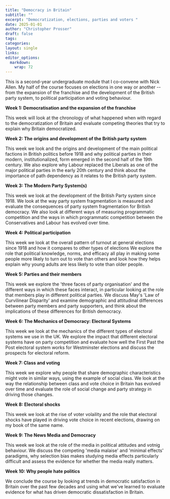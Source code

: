 ```yaml
---
title: "Democracy in Britain"
subtitle: ""
excerpt: "Democratization, elections, parties and voters "
date: 2025-01-01
author: "Christopher Prosser"
draft: false
tags:
categories:
layout: single
links:
editor_options: 
  markdown: 
    wrap: 72
---
```


This is a second-year undergraduate module that I co-convene with Nick
Allen. My half of the course focuses on elections in one way or another
-- from the expansion of the franchise and the development of the
British party system, to political participation and voting behaviour.

**Week 1: Democratisation and the expansion of the franchise**

This week will look at the chronology of what happened when with regard
to the democratization of Britain and evaluate competing theories that
try to explain why Britain democratized.

**Week 2: The origins and development of the British party system**

This week we look and the origins and development of the main political
factions in British politics before 1918 and why political parties in
their modern, institutionalized, form emerged in the second half of the
19th century. We also explore why Labour replaced the Liberals as one of
the major political parties in the early 20th century and think about
the importance of path dependency as it relates to the British party
system.

**Week 3: The Modern Party System(s)**

This week we look at the development of the British Party system since
1918. We look at the way party system fragmentation is measured and
evaluate the consequences of party system fragmentation for British
democracy. We also look at different ways of measuring programmatic
competition and the ways in which programmatic competition between the
Conservatives and Labour has evolved over time.

**Week 4: Political participation**

This week we look at the overall pattern of turnout at general elections
since 1918 and how it compares to other types of elections We explore
the role that political knowledge, norms, and efficacy all play in
making some people more likely to turn out to vote than others and look
how they helps explain why young adults are less likely to vote than
older people.

**Week 5: Parties and their members**

This week we explore the 'three faces of party organisation' and the
different ways in which these faces interact, in particular looking at
the role that members play in different political parties. We discuss
May's 'Law of Curvilinear Disparity' and examine demographic and
attitudinal differences between party members and party supporters, and
think about the implications of these differences for British democracy.

**Week 6: The Mechanics of Democracy: Electoral Systems**

This week we look at the mechanics of the different types of electoral
systems we use in the UK. We explore the impact that different electoral
systems have on party competition and evaluate how well the First Past
the Post electoral system works for Westminster elections and discuss
the prospects for electoral reform.

**Week 7: Class and voting**

This week we explore why people that share demographic characteristics
might vote in similar ways, using the example of social class. We look
at the way the relationship between class and vote choice in Britain has
evolved over time and evaluate the role of social change and party
strategy in driving those changes.

**Week 8: Electoral shocks**

This week we look at the rise of voter volaility and the role that
electoral shocks have played in driving vote choice in recent elections,
drawing on my book of the same name.

**Week 9: The News Media and Democracy**

This week we look at the role of the media in political attitudes and
votnig behaviour. We discuss the competing 'media malaise' and 'minimal
effects' paradigms, why selection bias makes studying media effects
particularly difficult and assess the evidence for whether the media
really matters.

**Week 10: Why people hate politics**

We conclude the course by looking at trends in democratic satisfaction
in Britain over the past few decades and using what we've learned to
evaluate evidence for what has driven democratic dissatisfaction in
Britain.
